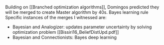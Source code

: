 Building on [[Branched optimization algorithms]], Domingos predicted they will be merged to create Master algorithm by 40s. Bayes learning rule Specific instances of the merges I witnessed are:
- Bayesian and Analogizer: updates parameter uncertainty by solving optimization problem [[Bissiri16_BeliefDistUpd.pdf]] 
- Bayesian and Connectionists: Bayes deep learning

